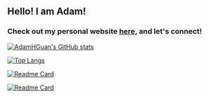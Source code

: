 ## Hello! I am Adam!

### Check out my personal website [here](https://adamhguan.github.io/), and let's connect!

[![AdamHGuan's GitHub stats](https://github-readme-stats.vercel.app/api?username=AdamHGuan&show_icons=true&theme=tokyonight)](https://github.com/AdamHGuan/github-readme-stats)

[![Top Langs](https://github-readme-stats.vercel.app/api/top-langs/?username=AdamHGuan&layout=compact&theme=tokyonight)](https://github.com/AdamHGuan/github-readme-stats)

[![Readme Card](https://github-readme-stats.vercel.app/api/pin/?username=AdamHGuan&repo=Roly-Poly&theme=tokyonight)](https://github.com/AdamHGuan/Roly-Poly)

[![Readme Card](https://github-readme-stats.vercel.app/api/pin/?username=AdamHGuan&repo=molla&theme=tokyonight)](https://github.com/AdamHGuan/molla)




<!--
**AdamHGuan/AdamHGuan** is a ✨ _special_ ✨ repository because its `README.md` (this file) appears on your GitHub profile.

Here are some ideas to get you started:

- 🔭 I’m currently working on ...
- 🌱 I’m currently learning ...
- 👯 I’m looking to collaborate on ...
- 🤔 I’m looking for help with ...
- 💬 Ask me about ...
- 📫 How to reach me: ...
- 😄 Pronouns: ...
- ⚡ Fun fact: ...
-->
